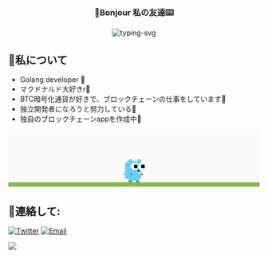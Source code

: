 <p align="center">
  <h3 align="center">👋Bonjour 私の友達⌨️</h3>
</p>
<!--
  欢迎图片 
-->
<p align="center">
   <img src="https://readme-typing-svg.herokuapp.com?color=%23A70808&center=true&vCenter=true&height=80&lines=Hello%EF%BC%81I%E2%80%99m+Ed" alt="typing-svg">
</p>



## 🤔私について
  - Golang developer 💼
  - マクドナルド大好きr🍔
  - BTC暗号化通貨が好きで、ブロックチェーンの仕事をしています👯
  - 独立開発者になろうと努力している💪
  - 独自のブロックチェーンappを作成中🌱

<p align="center">
  <img src="./demo.gif "> 
</p>





## 💬連絡して:
<!-- - Personal website: [![website](https://img.shields.io/badge/https://licardo.cn-3693F3?style=flat-square&logo=icloud&logoColor=white)](https://licardo.cn) -->
[![Twitter](https://img.shields.io/badge/@Ed-1DA1F2?style=flat-square&logo=twitter&logoColor=white)](https://twitter.com/Ed17899676)
[![Email](https://img.shields.io/badge/edchiris@gmail.com-D14836?style=flat-square&logo=gmail&logoColor=white)](mailto:edchiris@gmail.com)
<!-- - Weibo: [![Weibo](https://img.shields.io/badge/@Albert__Abdilim-E6162D?style=flat-square&logo=sina-weibo&logoColor=white)](https://weibo.com/1935602951) -->




  

<!--
GitHub 连续打卡 
<div align="center">
    <img  src="https://github-readme-streak-stats.herokuapp.com/?user=China-chris" />
</div>
-->

![](https://raw.githubusercontent.com/China-chri/China-chri/main/assets/github-contribution-grid-snake.svg)

<!--
Github活动统计图 
<div align="center">
    <img src="https://activity-graph.herokuapp.com/graph?username=China-chri&theme=minimal" />
</div>
-->

<!--
**China-Chris/China-Chris** is a ✨ _special_ ✨ repository because its `README.md` (this file) appears on your GitHub profile.

Here are some ideas to get you started:

- 🔭 I’m currently working on ...
- 🌱 I’m currently learning ...
- 👯 I’m looking to collaborate on ...
- 🤔 I’m looking for help with ...
- 💬 Ask me about ...
- 📫 How to reach me: ...
- 😄 Pronouns: ...
- ⚡ Fun fact: ...
-->
